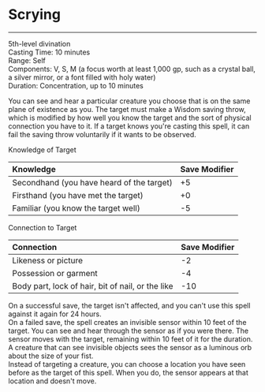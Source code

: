 # Scrying

---

5th-level divination<br>
Casting Time: 10 minutes<br>
Range: Self<br>
Components: V, S, M (a focus worth at least 1,000 gp, such as a crystal ball, a silver mirror, or a font filled with holy water)<br>
Duration: Concentration, up to 10 minutes

You can see and hear a particular creature you choose that is on the same plane of existence as you. The target must make a Wisdom saving throw, which is modified by how well you know the target and the sort of physical connection you have to it. If a target knows you're casting this spell, it can fail the saving throw voluntarily if it wants to be observed.

Knowledge of Target

| Knowledge | Save Modifier |
| :- | :- |
| Secondhand (you have heard of the target) | +5 |
| Firsthand (you have met the target) | +0 |
| Familiar (you know the target well) | -5 |

Connection to Target

| Connection | Save Modifier |
| :- | :- |
| Likeness or picture | -2 |
| Possession or garment | -4 |
| Body part, lock of hair, bit of nail, or the like | -10 |

On a successful save, the target isn't affected, and you can't use this spell against it again for 24 hours.<br>
On a failed save, the spell creates an invisible sensor within 10 feet of the target. You can see and hear through the sensor as if you were there. The sensor moves with the target, remaining within 10 feet of it for the duration. A creature that can see invisible objects sees the sensor as a luminous orb about the size of your fist.<br>
Instead of targeting a creature, you can choose a location you have seen before as the target of this spell. When you do, the sensor appears at that location and doesn't move.